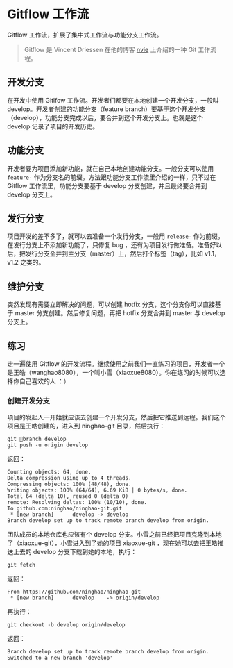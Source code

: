 # Gitflow 工作流

Gitflow 工作流，扩展了集中式工作流与功能分支工作流。

> Gitflow 是 Vincent Driessen 在他的博客 [nvie](http://nvie.com/posts/a-successful-git-branching-model/) 上介绍的一种 Git 工作流程。

## 开发分支

在开发中使用 Gitlfow 工作流。开发者们都要在本地创建一个开发分支，一般叫 develop。开发者创建的功能分支（feature branch）要基于这个开发分支（develop），功能分支完成以后，要合并到这个开发分支上。也就是这个 develop 记录了项目的开发历史。

## 功能分支

开发者要为项目添加新功能，就在自己本地创建功能分支。一般分支可以使用 `feature-` 作为分支名的前缀。方法跟功能分支工作流里介绍的一样，只不过在 Gitflow 工作流里，功能分支要基于 develop 分支创建，并且最终要合并到 develop 分支上。

## 发行分支

项目开发的差不多了，就可以去准备一个发行分支，一般用 `release-` 作为前缀。在发行分支上不添加新功能了，只修复 bug ，还有为项目发行做准备。准备好以后，把发行分支全并到主分支（master）上，然后打个标签（tag），比如 v1.1，v1.2 之类的。

## 维护分支

突然发现有需要立即解决的问题，可以创建 hotfix 分支，这个分支你可以直接基于 master 分支创建。然后修复问题，再把 hotfix 分支合并到 master 与 develop 分支上。

## 练习

走一遍使用 Gitflow 的开发流程。继续使用之前我们一直练习的项目，开发者一个是王皓（wanghao8080），一个叫小雪（xiaoxue8080）。你在练习的时候可以选择你自己喜欢的人 ：）

### 创建开发分支

项目的发起人一开始就应该去创建一个开发分支，然后把它推送到远程。我们这个项目是王皓创建的，进入到 ninghao-git 目录，然后执行：

```
git branch develop
git push -u origin develop
```

返回：

```
Counting objects: 64, done.
Delta compression using up to 4 threads.
Compressing objects: 100% (48/48), done.
Writing objects: 100% (64/64), 6.69 KiB | 0 bytes/s, done.
Total 64 (delta 10), reused 0 (delta 0)
remote: Resolving deltas: 100% (10/10), done.
To github.com:ninghao/ninghao-git.git
 * [new branch]      develop -> develop
Branch develop set up to track remote branch develop from origin.

```

团队成员的本地仓库也应该有个 develop 分支。小雪之前已经把项目克隆到本地了（xiaoxue-git），小雪进入到了她的项目 xiaoxue-git ，现在她可以去把王皓推送上去的 develop 分支下载到她的本地，执行：

```
git fetch
```

返回：

```
From https://github.com/ninghao/ninghao-git
 * [new branch]      develop    -> origin/develop
```

再执行：

```
git checkout -b develop origin/develop
```

返回：

```
Branch develop set up to track remote branch develop from origin.
Switched to a new branch 'develop'
```



